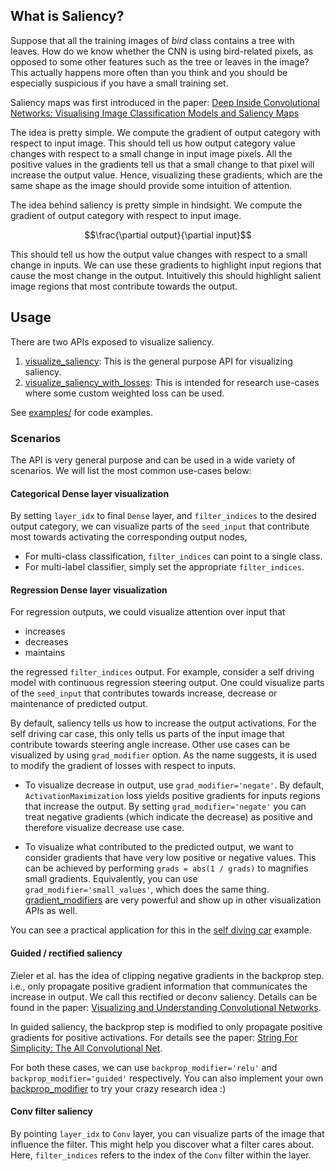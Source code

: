 ## What is Saliency?

Suppose that all the training images of *bird* class contains a tree with leaves. How do we know whether the CNN is 
using bird-related pixels, as opposed to some other features such as the tree or leaves in the image? This actually 
happens more often than you think and you should be especially suspicious if you have a small training set. 

Saliency maps was first introduced in the paper: 
[Deep Inside Convolutional Networks: Visualising Image Classification Models and Saliency Maps](https://arxiv.org/pdf/1312.6034v2.pdf)

The idea is pretty simple. We compute the gradient of output category with respect to input image. This should tell us
how output category value changes with respect to a small change in input image pixels. All the positive values
in the gradients tell us that a small change to that pixel will increase the output value. 
Hence, visualizing these gradients, which are the same shape as the image should provide some intuition of attention.


The idea behind saliency is pretty simple in hindsight. We compute the gradient of output category with respect to 
input image. 

$$\frac{\partial output}{\partial input}$$

This should tell us how the output value changes with respect to a small change in inputs. We can use these gradients 
to highlight input regions that cause the most change in the output. Intuitively this should highlight salient image 
regions that most contribute towards the output.

## Usage

There are two APIs exposed to visualize saliency.

1. [visualize_saliency](../vis.visualization.md#visualize_saliency): This is the general purpose API for visualizing
saliency.
2. [visualize_saliency_with_losses](../vis.visualization.md#visualize_saliency_with_losses): This is intended for 
research use-cases where some custom weighted loss can be used.

See [examples/](https://github.com/raghakot/keras-vis/tree/master/examples) for code examples.

### Scenarios

The API is very general purpose and can be used in a wide variety of scenarios. We will list the most common use-cases
below:

#### Categorical Dense layer visualization

By setting `layer_idx` to final `Dense` layer, and `filter_indices` to the desired output category, we can visualize 
parts of the `seed_input` that contribute most towards activating the corresponding output nodes,

- For multi-class classification, `filter_indices` can point to a single class.
- For multi-label classifier, simply set the appropriate `filter_indices`.

#### Regression Dense layer visualization

For regression outputs, we could visualize attention over input that 

- increases
- decreases
- maintains

the regressed `filter_indices` output. For example, consider a self driving model with continuous regression steering 
output. One could visualize parts of the `seed_input` that contributes towards increase, decrease or maintenance of 
predicted output.

By default, saliency tells us how to increase the output activations. For the self driving car case, this only tells
us parts of the input image that contribute towards steering angle increase. Other use cases can be visualized by 
using `grad_modifier` option. As the name suggests, it is used to modify the gradient of losses with respect to inputs. 

- To visualize decrease in output, use `grad_modifier='negate'`. By default, `ActivationMaximization` loss yields 
positive gradients for inputs regions that increase the output. By setting `grad_modifier='negate'` you can treat negative
gradients (which indicate the decrease) as positive and therefore visualize decrease use case.

- To visualize what contributed to the predicted output, we want to consider gradients that have very low positive
or negative values. This can be achieved by performing `grads = abs(1 / grads)` to magnifies small gradients. Equivalently, 
you can use `grad_modifier='small_values'`, which does the same thing. [gradient_modifiers](../vis.grad_modifiers.md) 
are very powerful and show up in other visualization APIs as well.

You can see a practical application for this in the 
[self diving car](https://github.com/raghakot/keras-vis/tree/master/applications/self_driving) example.

#### Guided / rectified saliency

Zieler et al. has the idea of clipping negative gradients in the backprop step. i.e., only propagate positive gradient
information that communicates the increase in output. We call this rectified or deconv saliency. Details can be found 
in the paper: [Visualizing and Understanding Convolutional Networks](https://arxiv.org/pdf/1311.2901.pdf).

In guided saliency, the backprop step is modified to only propagate positive gradients for positive activations.
For details see the paper: [String For Simplicity: The All Convolutional Net](https://arxiv.org/pdf/1412.6806.pdf).

For both these cases, we can use `backprop_modifier='relu'` and `backprop_modifier='guided'` respectively. You 
can also implement your own [backprop_modifier](../vis.backprop_modifiers.md) to try your crazy research idea :)

#### Conv filter saliency

By pointing `layer_idx` to `Conv` layer, you can visualize parts of the image that influence the filter. This might 
help you discover what a filter cares about. Here, `filter_indices` refers to the index of the `Conv` filter within 
the layer.
